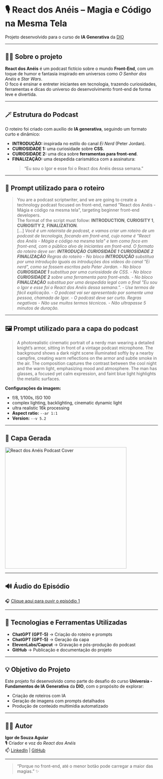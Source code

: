 # 🎙️ React dos Anéis – Magia e Código na Mesma Tela  
Projeto desenvolvido para o curso de **IA Generativa** da [DIO](https://www.dio.me/)

---

## 🧙‍♂️ Sobre o projeto

**React dos Anéis** é um podcast fictício sobre o mundo **Front-End**, com um toque de humor e fantasia inspirado em universos como *O Senhor dos Anéis* e *Star Wars*.  
O foco é ensinar e entreter iniciantes em tecnologia, trazendo curiosidades, ferramentas e dicas do universo do desenvolvimento front-end de forma leve e divertida.

---

## 🪄 Estrutura do Podcast

O roteiro foi criado com auxílio de **IA generativa**, seguindo um formato curto e dinâmico:

- **INTRODUÇÃO:** inspirada no estilo do canal *Ei Nerd* (Peter Jordan).  
- **CURIOSIDADE 1:** uma curiosidade sobre **CSS**.  
- **CURIOSIDADE 2:** uma dica sobre **ferramentas para front-end**.  
- **FINALIZAÇÃO:** uma despedida carismática com a assinatura:  
  > “Eu sou o Igor e esse foi o React dos Anéis dessa semana.”

---

## 🧾 Prompt utilizado para o roteiro

> You are a podcast scriptwriter, and we are going to create a technology podcast focused on front-end, named "React dos Anéis - Mágia e código na mesma tela", targeting beginner front-end developers.  
> The format of the script must follow: **INTRODUCTION**, **CURIOSITY 1**, **CURIOSITY 2**, **FINALIZATION**.  
> [...] *Você é um roteirista de podcast, e vamos criar um roteiro de um podcast de tecnologia, focando em front-end, cujo nome é "React dos Anéis - Mágia e código na mesma tela" e tem como foco em front-end, com o público alvo de iniciantes em front-end. O formato do roteiro deve ser: ***INTRODUÇÃO*** ***CURIOSIDADE 1*** ***CURIOSIDADE 2*** ***FINALIZAÇÃO*** Regras do roteiro - No bloco ***INTRODUÇÃO*** substitua por uma introdução iguais as introduções dos vídeos do canal "Ei nerd", como se fossem escritos pelo Peter Jordan. - No bloco ***CURIOSIDADE 1*** substitua por uma curiosidade de CSS. - No bloco ***CURIOSIDADE 2*** sobre uma ferramenta para front-ends. - No bloco ***FINALIZAÇÃO*** substitua por uma despedida legal com o final "Eu sou o Igor e esse foi o React dos Anéis dessa semana.". - Use termos de fácil explicação. - O podcast vai ser apresentado por somente uma pessoa, chamada de Igor. - O podcast deve ser curto. Regras negativas - Não use muitos termos técnicos. - Não ultrapasse 5 minutos de duração.*

---

## 🖼️ Prompt utilizado para a capa do podcast

> A photorealistic cinematic portrait of a nerdy man wearing a detailed knight’s armor, sitting in front of a vintage podcast microphone. The background shows a dark night scene illuminated softly by a nearby campfire, creating warm reflections on the armor and subtle smoke in the air. The composition captures the contrast between the cool night and the warm light, emphasizing mood and atmosphere. The man has glasses, a focused yet calm expression, and faint blue light highlights the metallic surfaces.

**Configurações da imagem:**
- f/8, 1/100s, ISO 100  
- complex lighting, backlighting, cinematic dynamic light  
- ultra realistic 16k processing  
- **Aspect ratio:** `--ar 1:1`  
- **Version:** `--v 5.2`

---

## 🧩 Capa Gerada

<img width="400" height="400" alt="React dos Anéis Podcast Cover" src="https://github.com/user-attachments/assets/641df51f-6b6d-46e9-a48e-046078c267ea" />

---

## 🔊 Áudio do Episódio

🎧 [Clique aqui para ouvir o episódio 1](https://github.com/user-attachments/files/22980881/Podcast-01.mp3)

---

## 🤖 Tecnologias e Ferramentas Utilizadas

- **ChatGPT (GPT-5)** → Criação do roteiro e prompts  
- **ChatGPT (GPT-5)** → Geração da capa  
- **ElevenLabs/Capcut** → Gravação e pós-produção do podcast  
- **GitHub** → Publicação e documentação do projeto  

---

## 💡 Objetivo do Projeto

Este projeto foi desenvolvido como parte do desafio do curso **Universia - Fundamentos de IA Generativa** da **DIO**, com o propósito de explorar:
- Criação de roteiros com IA  
- Geração de imagens com prompts detalhados  
- Produção de conteúdo multimídia automatizado  

---

## 👨‍💻 Autor

**Igor de Souza Aguiar**  
🎙️ Criador e voz do *React dos Anéis*  
📫 [LinkedIn](https://www.linkedin.com/in/igor-de-souza-aguiar-1259a9168/) | [GitHub](https://github.com/IgorSouzDEV)  

---

> “Porque no front-end, até o menor botão pode carregar a maior das magias.” ✨
